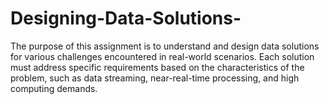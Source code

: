 # Designing-Data-Solutions-
The purpose of this assignment is to understand and design data solutions for various challenges encountered in real-world scenarios. Each solution must address specific requirements based on the characteristics of the problem, such as data streaming, near-real-time processing, and high computing demands.
